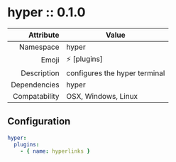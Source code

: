 # hyper :: 0.1.0

| Attribute     | Value |
|--------------:|----|
| Namespace     | hyper |
| Emoji         | ⚡ [plugins]  |
| Description   | configures the hyper terminal |
| Dependencies  | hyper  |
| Compatability | OSX, Windows, Linux  |

## Configuration

```yml
hyper:
  plugins:
    - { name: hyperlinks }
```
